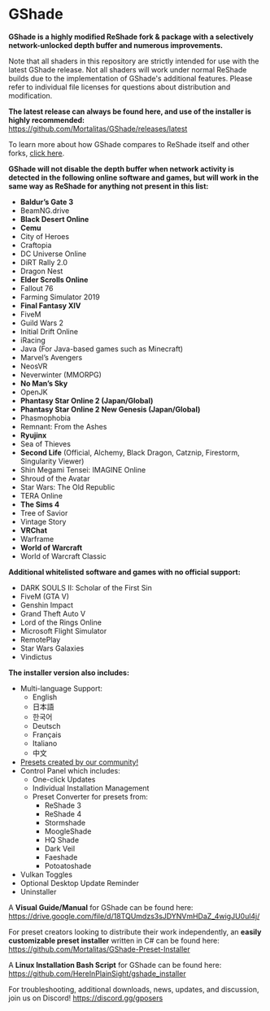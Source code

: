 # GShade
**GShade is a highly modified ReShade fork & package with a selectively network-unlocked depth buffer and numerous improvements.** 

Note that all shaders in this repository are strictly intended for use with the latest GShade release. Not all shaders will work under normal ReShade builds due to the implementation of GShade's additional features. Please refer to individual file licenses for questions about distribution and modification.

**The latest release can always be found here, and use of the installer is highly recommended:** https://github.com/Mortalitas/GShade/releases/latest

To learn more about how GShade compares to ReShade itself and other forks, [click here](https://gposers.com/gshade/gshade-faq/#comparison).

**GShade will not disable the depth buffer when network activity is detected in the following online software and games, but will work in the same way as ReShade for anything not present in this list:**
* **Baldur’s Gate 3**
* BeamNG.drive
* **Black Desert Online**
* **Cemu**
* City of Heroes
* Craftopia
* DC Universe Online
* DiRT Rally 2.0
* Dragon Nest
* **Elder Scrolls Online**
* Fallout 76
* Farming Simulator 2019
* **Final Fantasy XIV**
* FiveM
* Guild Wars 2
* Initial Drift Online
* iRacing
* Java (For Java-based games such as Minecraft)
* Marvel’s Avengers
* NeosVR
* Neverwinter (MMORPG)
* **No Man’s Sky**
* OpenJK
* **Phantasy Star Online 2 (Japan/Global)**
* **Phantasy Star Online 2 New Genesis (Japan/Global)**
* Phasmophobia
* Remnant: From the Ashes
* **Ryujinx**
* Sea of Thieves
* **Second Life** (Official, Alchemy, Black Dragon, Catznip, Firestorm, Singularity Viewer)
* Shin Megami Tensei: IMAGINE Online
* Shroud of the Avatar
* Star Wars: The Old Republic
* TERA Online
* **The Sims 4**
* Tree of Savior
* Vintage Story
* **VRChat**
* Warframe
* **World of Warcraft**
* World of Warcraft Classic

**Additional whitelisted software and games with no official support:**
* DARK SOULS II: Scholar of the First Sin
* FiveM (GTA V)
* Genshin Impact
* Grand Theft Auto V
* Lord of the Rings Online
* Microsoft Flight Simulator
* RemotePlay
* Star Wars Galaxies
* Vindictus

**The installer version also includes:**
* Multi-language Support:
  * English
  * 日本語
  * 한국어
  * Deutsch
  * Français
  * Italiano
  * 中文
* [Presets created by our community!](https://github.com/Mortalitas/GShade-Presets)
* Control Panel which includes:
  * One-click Updates
  * Individual Installation Management
  * Preset Converter for presets from:
    * ReShade 3
    * ReShade 4
    * Stormshade
    * MoogleShade
    * HQ Shade
    * Dark Veil
    * Faeshade
    * Potoatoshade
* Vulkan Toggles
* Optional Desktop Update Reminder
* Uninstaller

A **Visual Guide/Manual** for GShade can be found here: https://drive.google.com/file/d/18TQUmdzs3sJDYNVmHDaZ_4wigJU0ul4j/

For preset creators looking to distribute their work independently, an **easily customizable preset installer** written in C# can be found here: https://github.com/Mortalitas/GShade-Preset-Installer

A **Linux Installation Bash Script** for GShade can be found here: https://github.com/HereInPlainSight/gshade_installer

For troubleshooting, additional downloads, news, updates, and discussion, join us on Discord! https://discord.gg/gposers
